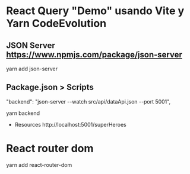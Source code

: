 # React Query "Demo" usando Vite y Yarn  CodeEvolution

<!--
https://www.youtube.com/watch?v=Nm0inP3B_zs&list=PLC3y8-rFHvwjTELCrPrcZlo6blLBUspd2&index=2




-->

## JSON Server   https://www.npmjs.com/package/json-server
yarn add json-server

## Package.json > Scripts
"backend": "json-server --watch src/api/dataApi.json --port 5001",

yarn backend

- Resources
http://localhost:5001/superHeroes


# React router dom
yarn add react-router-dom